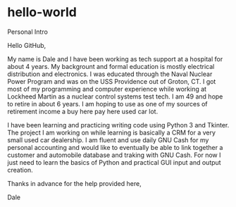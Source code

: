 # hello-world
Personal Intro

Hello GitHub,

  My name is Dale and I have been working as tech support at a hospital for about 4 years. My backgrount and formal education is mostly electrical distribution and electronics. I was educated through the Naval Nuclear Power Program and was on the USS Providence out of Groton, CT. I got most of my programming and computer experience while working at Lockheed Martin as a nuclear control systems test tech. I am 49 and hope to retire in about 6 years. I am hoping to use as one of my sources of retirement income a buy here pay here used car lot.
  
  I have been learning and practicing writing code using Python 3 and Tkinter. The project I am working on while learning is basically a CRM for a very small used car dealership. I am fluent and use daily GNU Cash for my personal accounting and would like to eventually be able to link together a customer and automobile database and traking with GNU Cash. For now I just need to learn the basics of Python and practical GUI input and output creation.
  
  Thanks in advance for the help provided here,
  
  Dale
